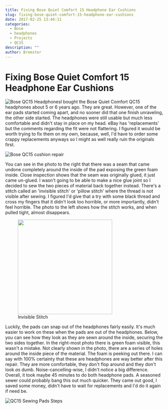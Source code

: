 ```yaml
---
title: Fixing Bose Quiet Comfort 15 Headphone Ear Cushions
slug: fixing-bose-quiet-comfort-15-headphone-ear-cushions
date: 2017-02-25 13:44:11
categories:
  - Bose
  - headphones
  - Projects
  - QC15
description: ""
author: Bremster
---
```


# Fixing Bose Quiet Comfort 15 Headphone Ear Cushions

![Bose QC15 Headphones](/uploads/2017/02/QC15.png)I bought the Bose Quiet Comfort QC15 headphones about 5 or 6 years ago. They are great. However, one of the ear pads started coming apart, and no sooner did that one finish unraveling, the other side started. The headphones were still usable but much less comfortable and didn't stay in place on my head. eBay has 'replacements' but the comments regarding the fit were not flattering. I figured it would be worth trying to fix them on my own, because, well, I'd have to order some crappy replacements anyways so I might as well really ruin the originals first.

![Bose QC15 cushion repair](/uploads/2017/02/2017-02-20-19.34.12-300x223.jpg)

You can see in the photo to the right that there was a seam that came undone completely around the inside of the pad exposing the green foam inside. Close inspection shows that the seam was originally glued, it just came un-glued. I wasn't going to be able to make a nice glue joint so I decided to sew the two pieces of material back together instead. There's a stitch called an 'invisible stitch' or 'pillow stitch' where the thread is not visible after sewing. I figured I'd give that a try with some black thread and cross my fingers that it didn't look too horrible, or more importantly, didn't feel horrible. The photo to the left shows how the stitch works, and when pulled tight, almost disappears.

<figure><a href="/uploads/2017/02/invstitch-300x182.png"><img id="attachment*1840" class="align-left" width="300" src="/uploads/2017/02/invstitch-300x182.png" alt=""></a><figcaption> Invisible Stitch</figcaption></figure>

Luckily, the pads can snap out of the headphones fairly easily. It's much easier to work on these when the pads are out of the headphones. Below, you can see how they look as they are sewn around the inside, securing the two sides together. In the right-most photo there is green foam visible, this wasn't a mistake. Not clearly shown in the photo, there are a series of holes around the inside piece of the material. The foam is peeking out there. I can say with 100% certainty that these are headphones are way better after this repair. They are more comfortable, they don't flop around and they don't look _as_ dumb. Noise-cancelling-wise, I didn't notice a big difference. Overall, it took maybe 45 minutes to do both headphone pads. A seasoned sewer could probably bang this out much quicker. They came out good, I saved some money, didn't have to wait for replacements and I'd do it again if need be.

![QC15 Sewing Pads Steps](/uploads/2017/02/QC15steps-1024x361.png)
